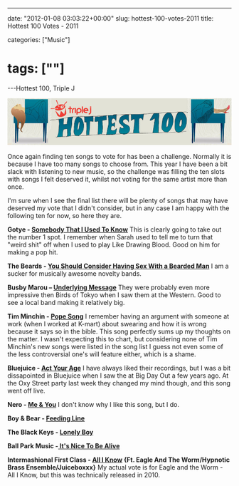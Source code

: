---

date: "2012-01-08 03:03:22+00:00"
slug: hottest-100-votes-2011
title: Hottest 100 Votes - 2011

categories: ["Music"]
# tags: [""]
---Hottest 100, Triple J

![mobile_header](mobile_header.jpg)

Once again finding ten songs to vote for has been a challenge. Normally it is because I have too many songs to choose from. This year I have been a bit slack with listening to new music, so the challenge was filling the ten slots with songs I felt deserved it, whilst not voting for the same artist more than once.

I'm sure when I see the final list there will be plenty of songs that may have deserved my vote that I didn't consider, but in any case I am happy with the following ten for now, so here they are.

**Gotye - [Somebody That I Used To Know](http://vimeo.com/26028186)**
This is clearly going to take out the number 1 spot. I remember when Sarah used to tell me to turn that "weird shit" off when I used to play Like Drawing Blood. Good on him for making a pop hit.

**The Beards - [You Should Consider Having Sex With a Bearded Man](http://www.youtube.com/watch?v=KJkLH4uZ73M)**
I am a sucker for musically awesome novelty bands.

**Busby Marou – [Underlying Message](http://www.youtube.com/watch?v=li-KYLJlhb0)**
They were probably even more impressive then Birds of Tokyo when I saw them at the Western. Good to see a local band making it relatively big.

**Tim Minchin - [Pope Song](http://vimeo.com/11338327)**
I remember having an argument with someone at work (when I worked at K-mart) about swearing and how it is wrong because it says so in the bible. This song perfectly sums up my thoughts on the matter. I wasn't expecting this to chart, but considering none of Tim Minchin's new songs were listed in the song list I guess not even some of the less controversial one's will feature either, which is a shame.

**Bluejuice - [Act Your Age](http://vimeo.com/30294624)**
I have always liked their recordings, but I was a bit dissapointed in Bluejuice when I saw the at Big Day Out a few years ago. At the Oxy Street party last week they changed my mind though, and this song went off live.

**Nero - [Me & You](http://www.youtube.com/watch?v=bE47er6qnqg)**
I don't know why I like this song, but I do.

**Boy & Bear - [Feeding Line](http://vimeo.com/28277640)**

**The Black Keys - [Lonely Boy](http://vimeo.com/32543029)**

**Ball Park Music -[ It's Nice To Be Alive](http://vimeo.com/32608568)**

**Intermashional First Class - [All I Know](http://vimeo.com/13974136) {Ft. Eagle And The Worm/Hypnotic Brass Ensemble/Juiceboxxx}**
My actual vote is for Eagle and the Worm - All I Know, but this was technically released in 2010.
